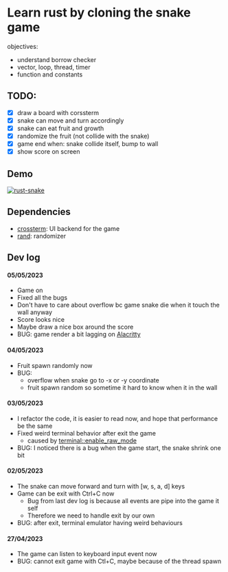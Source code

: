 # Learn rust by cloning the snake game
objectives:
- understand borrow checker
- vector, loop, thread, timer
- function and constants

## TODO:
- [x] draw a board with corssterm
- [x] snake can move and turn accordingly
- [x] snake can eat fruit and growth
- [x] randomize the fruit (not collide with the snake)
- [x] game end when: snake collide itself, bump to wall
- [x] show score on screen

## Demo
[![rust-snake](https://asciinema.org/a/Jz1mHsvgeFpy7oepWNRMyu6Xi.png)](https://asciinema.org/a/Jz1mHsvgeFpy7oepWNRMyu6Xi)


## Dependencies
- [crossterm](https://docs.rs/crossterm/0.26.1/crossterm): UI backend for the game
- [rand](https://docs.rs/rand/latest/rand): randomizer

## Dev log
#### 05/05/2023
- Game on
- Fixed all the bugs
- Don't have to care about overflow bc game snake die when it touch the wall anyway
- Score looks nice
- Maybe draw a nice box around the score
- BUG: game render a bit lagging on [Alacritty](https://github.com/alacritty/alacritty)

#### 04/05/2023
- Fruit spawn randomly now
- BUG:
    - overflow when snake go to -x or -y coordinate
    - fruit spawn random so sometime it hard to know when it in the wall
#### 03/05/2023
- I refactor the code, it is easier to read now, and hope that performance be the same
- Fixed weird terminal behavior after exit the game
    - caused by [terminal::enable_raw_mode](//docs.rs/crossterm/latest/crossterm/terminal/fn.enable_raw_mode.html)
- BUG: I noticed there is a bug when the game start, the snake shrink one bit 

#### 02/05/2023
- The snake can move forward and turn with [w, s, a, d] keys
- Game can be exit with Ctrl+C now
    - Bug from last dev log is because all events are pipe into the game it self
    - Therefore we need to handle exit by our own
- BUG: after exit, terminal emulator having weird behaviours

#### 27/04/2023
- The game can listen to keyboard input event now
- BUG: cannot exit game with Ctl+C, maybe because of the thread spawn
